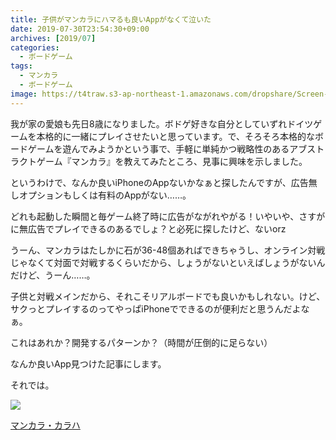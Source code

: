 ```yaml
---
title: 子供がマンカラにハマるも良いAppがなくて泣いた
date: 2019-07-30T23:54:30+09:00
archives: [2019/07]
categories:
  - ボードゲーム
tags:
  - マンカラ
  - ボードゲーム
image: https://t4traw.s3-ap-northeast-1.amazonaws.com/dropshare/Screen-Shot-2019-07-31-00-28-40.png
---
```

我が家の愛娘も先日8歳になりました。ボドゲ好きな自分としていずれドイツゲームを本格的に一緒にプレイさせたいと思っています。で、そろそろ本格的なボードゲームを遊んでみようかという事で、手軽に単純かつ戦略性のあるアブストラクトゲーム『マンカラ』を教えてみたところ、見事に興味を示しました。

<!--more-->

というわけで、なんか良いiPhoneのAppないかなぁと探したんですが、広告無しオプションもしくは有料のAppがない……。

どれも起動した瞬間と毎ゲーム終了時に広告がながれやがる！いやいや、さすがに無広告でプレイできるのあるでしょ？と必死に探したけど、ないorz

うーん、マンカラはたしかに石が36-48個あればできちゃうし、オンライン対戦じゃなくて対面で対戦するくらいだから、しょうがないといえばしょうがないんだけど、うーん……。

子供と対戦メインだから、それこそリアルボードでも良いかもしれない。けど、サクっとプレイするのってやっぱiPhoneでできるのが便利だと思うんだよなぁ。

これはあれか？開発するパターンか？（時間が圧倒的に足らない）

なんか良いApp見つけた記事にします。

それでは。

<div class="amazfy">
<a href="https://www.amazon.co.jp/dp/B07JR51DDV?tag=t4traw-22">
<img src="https://ws-fe.amazon-adsystem.com/widgets/q?_encoding=UTF8&ASIN=B07JR51DDV&Format=_SL250_&ID=AsinImage&MarketPlace=JP&ServiceVersion=20070822&WS=1&tag=t4traw-22&language=ja_JP">
<p>マンカラ・カラハ</p>
</a>
</div>